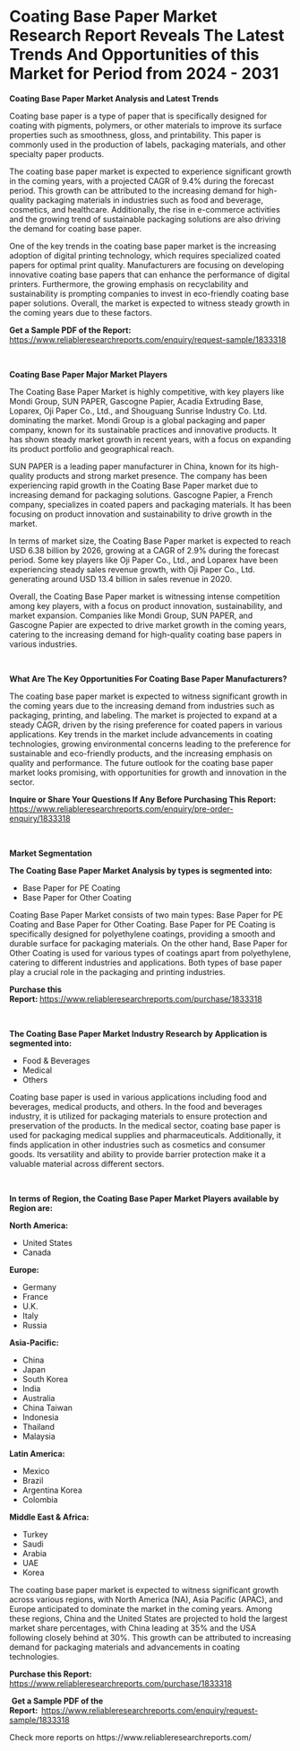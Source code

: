 <p><h1>Coating Base Paper Market Research Report Reveals The Latest Trends And Opportunities of this Market for Period from 2024 - 2031</h1></p><p><strong>Coating Base Paper Market Analysis and Latest Trends</strong></p>
<p><p>Coating base paper is a type of paper that is specifically designed for coating with pigments, polymers, or other materials to improve its surface properties such as smoothness, gloss, and printability. This paper is commonly used in the production of labels, packaging materials, and other specialty paper products.</p><p>The coating base paper market is expected to experience significant growth in the coming years, with a projected CAGR of 9.4% during the forecast period. This growth can be attributed to the increasing demand for high-quality packaging materials in industries such as food and beverage, cosmetics, and healthcare. Additionally, the rise in e-commerce activities and the growing trend of sustainable packaging solutions are also driving the demand for coating base paper.</p><p>One of the key trends in the coating base paper market is the increasing adoption of digital printing technology, which requires specialized coated papers for optimal print quality. Manufacturers are focusing on developing innovative coating base papers that can enhance the performance of digital printers. Furthermore, the growing emphasis on recyclability and sustainability is prompting companies to invest in eco-friendly coating base paper solutions. Overall, the market is expected to witness steady growth in the coming years due to these factors.</p></p>
<p><strong>Get a Sample PDF of the Report:&nbsp;</strong> <a href="https://www.reliableresearchreports.com/enquiry/request-sample/1833318">https://www.reliableresearchreports.com/enquiry/request-sample/1833318</a></p>
<p>&nbsp;</p>
<p><strong>Coating Base Paper Major Market Players</strong></p>
<p><p>The Coating Base Paper Market is highly competitive, with key players like Mondi Group, SUN PAPER, Gascogne Papier, Acadia Extruding Base, Loparex, Oji Paper Co., Ltd., and Shouguang Sunrise Industry Co. Ltd. dominating the market. Mondi Group is a global packaging and paper company, known for its sustainable practices and innovative products. It has shown steady market growth in recent years, with a focus on expanding its product portfolio and geographical reach.</p><p>SUN PAPER is a leading paper manufacturer in China, known for its high-quality products and strong market presence. The company has been experiencing rapid growth in the Coating Base Paper market due to increasing demand for packaging solutions. Gascogne Papier, a French company, specializes in coated papers and packaging materials. It has been focusing on product innovation and sustainability to drive growth in the market.</p><p>In terms of market size, the Coating Base Paper market is expected to reach USD 6.38 billion by 2026, growing at a CAGR of 2.9% during the forecast period. Some key players like Oji Paper Co., Ltd., and Loparex have been experiencing steady sales revenue growth, with Oji Paper Co., Ltd. generating around USD 13.4 billion in sales revenue in 2020.</p><p>Overall, the Coating Base Paper market is witnessing intense competition among key players, with a focus on product innovation, sustainability, and market expansion. Companies like Mondi Group, SUN PAPER, and Gascogne Papier are expected to drive market growth in the coming years, catering to the increasing demand for high-quality coating base papers in various industries.</p></p>
<p>&nbsp;</p>
<p><strong>What Are The Key Opportunities For Coating Base Paper Manufacturers?</strong></p>
<p><p>The coating base paper market is expected to witness significant growth in the coming years due to the increasing demand from industries such as packaging, printing, and labeling. The market is projected to expand at a steady CAGR, driven by the rising preference for coated papers in various applications. Key trends in the market include advancements in coating technologies, growing environmental concerns leading to the preference for sustainable and eco-friendly products, and the increasing emphasis on quality and performance. The future outlook for the coating base paper market looks promising, with opportunities for growth and innovation in the sector.</p></p>
<p><strong>Inquire or Share Your Questions If Any Before Purchasing This Report:</strong> <a href="https://www.reliableresearchreports.com/enquiry/pre-order-enquiry/1833318">https://www.reliableresearchreports.com/enquiry/pre-order-enquiry/1833318</a></p>
<p>&nbsp;</p>
<p><strong>Market Segmentation</strong></p>
<p><strong>The Coating Base Paper Market Analysis by types is segmented into:</strong></p>
<p><ul><li>Base Paper for PE Coating</li><li>Base Paper for Other Coating</li></ul></p>
<p><p>Coating Base Paper Market consists of two main types: Base Paper for PE Coating and Base Paper for Other Coating. Base Paper for PE Coating is specifically designed for polyethylene coatings, providing a smooth and durable surface for packaging materials. On the other hand, Base Paper for Other Coating is used for various types of coatings apart from polyethylene, catering to different industries and applications. Both types of base paper play a crucial role in the packaging and printing industries.</p></p>
<p><strong>Purchase this Report:&nbsp;</strong><a href="https://www.reliableresearchreports.com/purchase/1833318">https://www.reliableresearchreports.com/purchase/1833318</a></p>
<p>&nbsp;</p>
<p><strong>The Coating Base Paper Market Industry Research by Application is segmented into:</strong></p>
<p><ul><li>Food & Beverages</li><li>Medical</li><li>Others</li></ul></p>
<p><p>Coating base paper is used in various applications including food and beverages, medical products, and others. In the food and beverages industry, it is utilized for packaging materials to ensure protection and preservation of the products. In the medical sector, coating base paper is used for packaging medical supplies and pharmaceuticals. Additionally, it finds application in other industries such as cosmetics and consumer goods. Its versatility and ability to provide barrier protection make it a valuable material across different sectors.</p></p>
<p>&nbsp;</p>
<p><strong>In terms of Region, the Coating Base Paper Market Players available by Region are:</strong></p>
<p>
    <p> <strong> North America: </strong>
        <ul>
            <li>United States</li>
            <li>Canada</li>
        </ul>
        </p> 
    <p> <strong> Europe: </strong>
        <ul>
            <li>Germany</li>
            <li>France</li>
            <li>U.K.</li>
            <li>Italy</li>
            <li>Russia</li>
        </ul>
        </p> 
    <p> <strong> Asia-Pacific: </strong>
        <ul>
            <li>China</li>
            <li>Japan</li>
            <li>South Korea</li>
            <li>India</li>
            <li>Australia</li>
            <li>China Taiwan</li>
            <li>Indonesia</li>
            <li>Thailand</li>
            <li>Malaysia</li>
        </ul>
        </p> 
    <p> <strong> Latin America: </strong>
        <ul>
            <li>Mexico</li>
            <li>Brazil</li>
            <li>Argentina Korea</li>
            <li>Colombia</li>
        </ul>
        </p> 
    <p> <strong> Middle East & Africa: </strong>
        <ul>
            <li>Turkey</li>
            <li>Saudi</li>
            <li>Arabia</li>
            <li>UAE</li>
            <li>Korea</li>
        </ul>
    </p>
    </p>
<p><p>The coating base paper market is expected to witness significant growth across various regions, with North America (NA), Asia Pacific (APAC), and Europe anticipated to dominate the market in the coming years. Among these regions, China and the United States are projected to hold the largest market share percentages, with China leading at 35% and the USA following closely behind at 30%. This growth can be attributed to increasing demand for packaging materials and advancements in coating technologies.</p></p>
<p><strong>Purchase this Report: </strong><a href="https://www.reliableresearchreports.com/purchase/1833318">https://www.reliableresearchreports.com/purchase/1833318</a></p>
<p>&nbsp;<strong>Get a Sample PDF of the Report:&nbsp;&nbsp;</strong><a href="https://www.reliableresearchreports.com/enquiry/request-sample/1833318">https://www.reliableresearchreports.com/enquiry/request-sample/1833318</a></p>
<p><strong></strong></p>
<p>Check more reports on https://www.reliableresearchreports.com/</p>